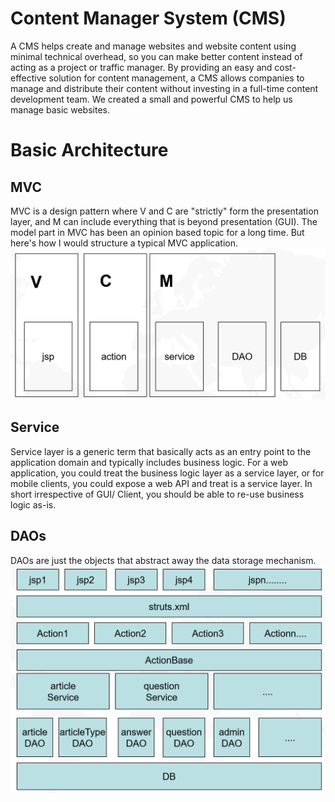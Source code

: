# Content Manager System (CMS)
A CMS helps create and manage websites and website content using minimal technical overhead, so you can make better content instead of acting as a project or traffic manager. By providing an easy and cost-effective solution for content management, a CMS allows companies to manage and distribute their content without investing in a full-time content development team. We created a small and powerful CMS to help us manage basic websites.

# Basic Architecture 

## MVC
MVC is a design pattern where V and C are "strictly" form the presentation layer, and M can include everything that is beyond presentation (GUI). The model part in MVC has been an opinion based topic for a long time. But here's how I would structure a typical MVC application.
![sample screenshot](https://github.com/xuan13hao/CMS/blob/master/mvc.PNG)

## Service
Service layer is a generic term that basically acts as an entry point to the application domain and typically includes business logic. For a web application, you could treat the business logic layer as a service layer, or for mobile clients, you could expose a web API and treat is a service layer. In short irrespective of GUI/ Client, you should be able to re-use business logic as-is.

## DAOs 
DAOs are just the objects that abstract away the data storage mechanism.
![sample screenshot](https://github.com/xuan13hao/CMS/blob/master/Capture.PNG)
